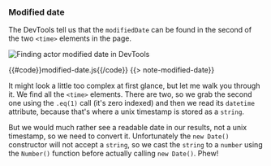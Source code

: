 ### [](#modified-date) Modified date

The DevTools tell us that the `modifiedDate` can be found in the second of the two `<time>` elements in the page.

![Finding actor modified date in DevTools](../img/modified-date.webp)

{{#code}}modified-date.js{{/code}}
{{> note-modified-date}}

It might look a little too complex at first glance, but let me walk you through it. We find all the `<time>` elements. There are two, so we grab the
second one using the `.eq(1)` call (it's zero indexed) and then we read its `datetime` attribute, because that's where a unix timestamp is stored as a
`string`.

But we would much rather see a readable date in our results, not a unix timestamp, so we need to convert it. Unfortunately the `new Date()`
constructor will not accept a `string`, so we cast the `string` to a `number` using the `Number()` function before actually calling `new Date()`.
Phew!
